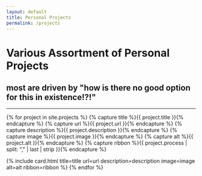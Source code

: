 ```yaml
---
layout: default
title: Personal Projects
permalink: /projects
---
```


# Various Assortment of Personal Projects

## most are driven by "how is there no good option for this in existence!?!"


---

<!-- ![progress bar for reference](/assets/images/process/full-line.png)
{: .bar} -->

<div class="masonry-grid">

{% for project in site.projects %}
{% capture title %}{{ project.title }}{% endcapture %}
{% capture url %}{{ project.url }}{% endcapture %}
{% capture description %}{{ project.description }}{% endcapture %}
{% capture image %}{{ project.image }}{% endcapture %}
{% capture alt %}{{ project.alt }}{% endcapture %}
{% capture ribbon %}{{ project.process | split: "," | last | strip }}{% endcapture %}

{% include card.html 
    title=title
    url=url
    description=description
    image=image
    alt=alt
    ribbon=ribbon
%}
{% endfor %}

</div>
